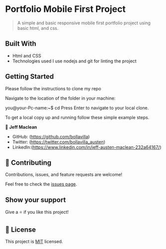 # Portfolio Mobile First Project

> A simple and basic responsive mobile first portfolio project using basic html, and css.

## Built With

- Html and CSS
- Technologies used
  I use nodejs and git for linting the project

## Getting Started

Please follow the instructions to clone my repo


Navigate to the location of the folder in your machine:

you@your-Pc-name:~$ cd <folder>
Press Enter to navigate to your local clone.

To get a local copy up and running follow these simple example steps.

👤 **Jeff Maclean**

- GitHub: (https://github.com/bollavilla)
- Twitter: (https://twitter.com/bollavilla_austen)
- LinkedIn:(https://www.linkedin.com/in/jeff-austen-maclean-232a64167/)

## 🤝 Contributing

Contributions, issues, and feature requests are welcome!

Feel free to check the [issues page](../../issues/).

## Show your support

Give a ⭐️ if you like this project!

## 📝 License

This project is [MIT](LICENSE) licensed.
